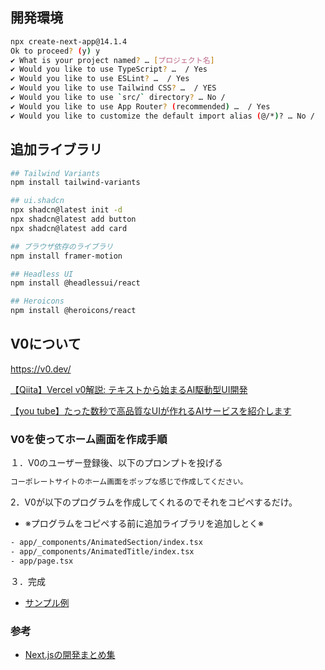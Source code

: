 ## 開発環境
```sh
npx create-next-app@14.1.4
Ok to proceed? (y) y
✔ What is your project named? … [プロジェクト名]
✔ Would you like to use TypeScript? …  / Yes
✔ Would you like to use ESLint? …  / Yes
✔ Would you like to use Tailwind CSS? …  / YES
✔ Would you like to use `src/` directory? … No / 
✔ Would you like to use App Router? (recommended) …  / Yes
✔ Would you like to customize the default import alias (@/*)? … No / 
```

## 追加ライブラリ
```sh
## Tailwind Variants
npm install tailwind-variants

## ui.shadcn
npx shadcn@latest init -d
npx shadcn@latest add button
npx shadcn@latest add card 

## ブラウザ依存のライブラリ
npm install framer-motion

## Headless UI
npm install @headlessui/react

## Heroicons
npm install @heroicons/react

```

## V0について
https://v0.dev/

[【Qiita】Vercel v0解説: テキストから始まるAI駆動型UI開発](https://qiita.com/shirochan/items/541126f4c866367b2278)

[【you tube】たった数秒で高品質なUIが作れるAIサービスを紹介します](https://www.youtube.com/watch?app=desktop&v=ctmCLOTpWew)


### V0を使ってホーム画面を作成手順

１．V0のユーザー登録後、以下のプロンプトを投げる
```txt
コーポレートサイトのホーム画面をポップな感じで作成してください。
```

2．V0が以下のプログラムを作成してくれるのでそれをコピペするだけ。
- ※プログラムをコピペする前に追加ライブラリを追加しとく※
```txt
- app/_components/AnimatedSection/index.tsx
- app/_components/AnimatedTitle/index.tsx
- app/page.tsx
```

３．完成
- [サンプル例](https://next14-v0-practice.vercel.app/)

### 参考
- [Next.jsの開発まとめ集](https://qiita.com/sea_news_yass/items/6d09c5a70e7356406f4d)